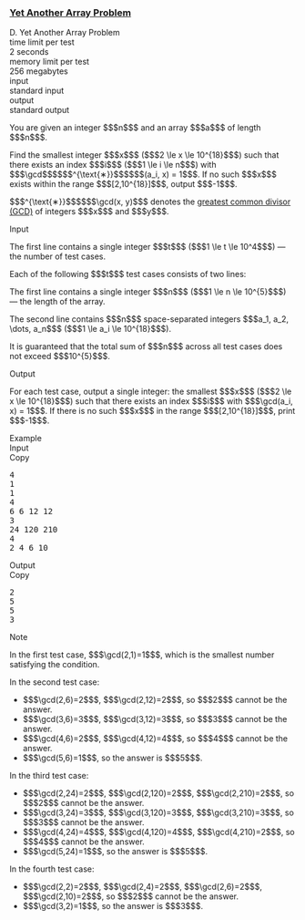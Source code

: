 <h3><a href="https://codeforces.com/contest/2167/problem/D" target="_blank" rel="noopener noreferrer">Yet Another Array Problem</a></h3>

<div class="header"><div class="title">D. Yet Another Array Problem</div><div class="time-limit"><div class="property-title">time limit per test</div>2 seconds</div><div class="memory-limit"><div class="property-title">memory limit per test</div>256 megabytes</div><div class="input-file input-standard"><div class="property-title">input</div>standard input</div><div class="output-file output-standard"><div class="property-title">output</div>standard output</div></div><div><p>You are given an integer $$$n$$$ and an array $$$a$$$ of length $$$n$$$. </p><p>Find the <span class="tex-font-style-bf">smallest</span> integer $$$x$$$ ($$$2 \le x \le 10^{18}$$$) such that there exists an index $$$i$$$ ($$$1 \le i \le n$$$) with <span class="tex-font-style-it">$$$\gcd$$$</span>$$$^{\text{∗}}$$$$$$(a_i, x) = 1$$$. If no such $$$x$$$ exists within the range $$$[2,10^{18}]$$$, output $$$-1$$$.</p><div class="statement-footnote"><p>$$$^{\text{∗}}$$$$$$\gcd(x, y)$$$ denotes the <a href="https://en.wikipedia.org/wiki/Greatest_common_divisor">greatest common divisor (GCD)</a> of integers $$$x$$$ and $$$y$$$. </p></div></div><div class="input-specification"><div class="section-title">Input</div><p>The first line contains a single integer $$$t$$$ ($$$1 \le t \le 10^4$$$) — the number of test cases.</p><p>Each of the following $$$t$$$ test cases consists of two lines:</p><p>The first line contains a single integer $$$n$$$ ($$$1 \le n \le 10^{5}$$$) — the length of the array.</p><p>The second line contains $$$n$$$ space-separated integers $$$a_1, a_2, \dots, a_n$$$ ($$$1 \le a_i \le 10^{18}$$$).</p><p>It is guaranteed that the total sum of $$$n$$$ across all test cases does not exceed $$$10^{5}$$$.</p></div><div class="output-specification"><div class="section-title">Output</div><p>For each test case, output a single integer: the smallest $$$x$$$ ($$$2 \le x \le 10^{18}$$$) such that there exists an index $$$i$$$ with $$$\gcd(a_i, x) = 1$$$. If there is no such $$$x$$$ in the range $$$[2,10^{18}]$$$, print $$$-1$$$.</p></div><div class="sample-tests"><div class="section-title">Example</div><div class="sample-test"><div class="input"><div class="title">Input<div title="Copy" data-clipboard-target="#id0007991602167222644" id="id009367085278914729" class="input-output-copier">Copy</div></div><pre id="id0007991602167222644"><div class="test-example-line test-example-line-even test-example-line-0">4</div><div class="test-example-line test-example-line-odd test-example-line-1">1</div><div class="test-example-line test-example-line-odd test-example-line-1">1</div><div class="test-example-line test-example-line-even test-example-line-2">4</div><div class="test-example-line test-example-line-even test-example-line-2">6 6 12 12</div><div class="test-example-line test-example-line-odd test-example-line-3">3</div><div class="test-example-line test-example-line-odd test-example-line-3">24 120 210</div><div class="test-example-line test-example-line-even test-example-line-4">4</div><div class="test-example-line test-example-line-even test-example-line-4">2 4 6 10</div></pre></div><div class="output"><div class="title">Output<div title="Copy" data-clipboard-target="#id004284105999785045" id="id008475805942930207" class="input-output-copier">Copy</div></div><pre id="id004284105999785045"><div class="test-example-line test-example-line-odd test-example-line-1">2</div><div class="test-example-line test-example-line-even test-example-line-2">5</div><div class="test-example-line test-example-line-odd test-example-line-3">5</div><div class="test-example-line test-example-line-even test-example-line-4">3</div></pre></div></div></div><div class="note"><div class="section-title">Note</div><p>In the first test case, $$$\gcd(2,1)=1$$$, which is the smallest number satisfying the condition.</p><p>In the second test case: </p><ul> <li> $$$\gcd(2,6)=2$$$, $$$\gcd(2,12)=2$$$, so $$$2$$$ cannot be the answer. </li><li> $$$\gcd(3,6)=3$$$, $$$\gcd(3,12)=3$$$, so $$$3$$$ cannot be the answer. </li><li> $$$\gcd(4,6)=2$$$, $$$\gcd(4,12)=4$$$, so $$$4$$$ cannot be the answer. </li><li> $$$\gcd(5,6)=1$$$, so the answer is $$$5$$$. </li></ul><p>In the third test case: </p><ul> <li> $$$\gcd(2,24)=2$$$, $$$\gcd(2,120)=2$$$, $$$\gcd(2,210)=2$$$, so $$$2$$$ cannot be the answer. </li><li> $$$\gcd(3,24)=3$$$, $$$\gcd(3,120)=3$$$, $$$\gcd(3,210)=3$$$, so $$$3$$$ cannot be the answer. </li><li> $$$\gcd(4,24)=4$$$, $$$\gcd(4,120)=4$$$, $$$\gcd(4,210)=2$$$, so $$$4$$$ cannot be the answer. </li><li> $$$\gcd(5,24)=1$$$, so the answer is $$$5$$$. </li></ul><p>In the fourth test case: </p><ul> <li> $$$\gcd(2,2)=2$$$, $$$\gcd(2,4)=2$$$, $$$\gcd(2,6)=2$$$, $$$\gcd(2,10)=2$$$, so $$$2$$$ cannot be the answer. </li><li> $$$\gcd(3,2)=1$$$, so the answer is $$$3$$$. </li></ul></div>